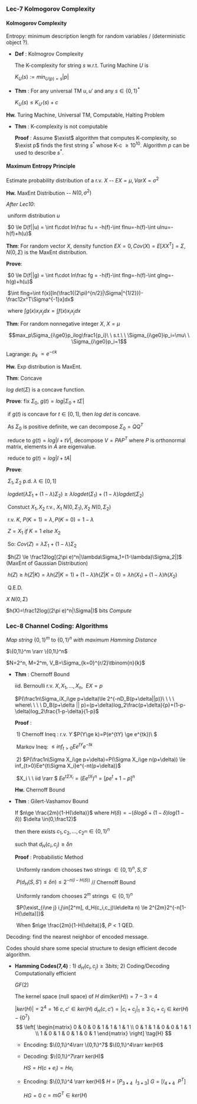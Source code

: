 ### Lec-7 Kolmogorov Complexity

#### Kolmogorov Complexity

Entropy:	minimum description length for random variables / (deterministic object ?).

* **Def** : Kolmogrov Complexity

  The K-complexity for string $s$ w.r.t. Turing Machine $U$ is

  $K_U(s):=min_{U(p)=s}|p|$

* **Thm** : For any universal TM $u,u'$ and any $s\in\{0,1\}^*$

  $K_U(s)\le K_{U'}(s)+c$

**Hw.**	Turing Machine, Universal TM, Computable, Halting Problem

* **Thm** : K-complexity is not computable

  **Proof** : Assume $\exist$ algorithm that computes K-complexity, so $\exist p$ finds the first string $s^*$ whose K-c $\ge 10^{10}$. Algorithm *p* can be used to describe $s^*$.

#### Maximum Entropy Principle

Estimate probability distribution of a r.v. $X$ -- $EX=\mu, VarX=\sigma^2$

**Hw.**  MaxEnt Distribution	-- $N(0,\sigma^2)$

*After Lec10*:

​	uniform distribution $u$

​	$0 \le D(f||u) = \int f\cdot ln\frac fu = -h(f)-\int flnu=-h(f)-\int ulnu=-h(f)+h(u)$

**Thm**: For random vector $X$, density function $EX=0,Cov(X)=E[XX^T]=\Sigma$, $N(0,\Sigma)$ is the MaxEnt distribution.

**Prove**:

​	$0 \le D(f||g) = \int f\cdot ln\frac fg = -h(f)-\int flng=-h(f)-\int glng=-h(g)+h(u)$

​	$\int flng=\int f(x)[ln(\frac1{(2\pi)^{n/2}|\Sigma|^{1/2}})-\frac12x^T\Sigma^{-1}x]dx$

​	where $\int g(x)x_ix_jdx=\int f(x)x_ix_jdx$

**Thm**: For random nonnegative integer $X$, $X=\mu$

$$max_p\Sigma_{i\ge0}p_ilog\frac1{p_i}\ \  s.t.\ \ \Sigma_{i\ge0}ip_i=\mu\ \ \Sigma_{i\ge0}p_i=1$$

Lagrange:	$p_k \ \propto e^{-ck}$

**Hw.** Exp distribution is MaxEnt.

**Thm**: Concave

$log\ det(\Sigma)$ is a concave function.

**Prove**:	fix $\Sigma_0$, $g(t) = log|\Sigma_0 + t\Sigma|$

​	if $g(t)$ is concave for $t \in [0, 1]$, then $log\ det$ is concave.

​	As $\Sigma_0$ is positive definite, we can decompose $\Sigma_0 = QQ^T$

​	reduce to $g(t) = log|I + tV|$, decompose $V = PAP^T$ where $P$ is orthonormal matrix, elements in $A$ are eigenvalue.

​	reduce to $g(t) = log|I + tA|$

**Prove**:

​	$\Sigma_1, \Sigma_2$ p.d. $\lambda \in [0, 1]$

​	$logdet(\lambda\Sigma_1+(1-\lambda)\Sigma_2) \ge \lambda logdet(\Sigma_1)+(1-\lambda)logdet(\Sigma_2)$

​	Constuct $X_1,X_2$ r.v., $X_1~N(0,\Sigma_1), X_2~N(0,\Sigma_2)$

​	r.v. $K$, $P(K=1)=\lambda, P(K=0)=1-\lambda$

​	$Z=X_1\ if\ K=1\ else\ X_2$

​	So:	$Cov(Z)=\lambda\Sigma_1+(1-\lambda)\Sigma_2$

​				$h(Z) \le \frac12log[(2\pi e)^n|\lambda\Sigma_1+(1-\lambda)\Sigma_2|]$		(MaxEnt of Gaussian Distribution)

​				$h(Z) \ge h(Z|K) = \lambda h(Z|K=1)+(1-\lambda)h(Z|K=0) = \lambda h(X_1)+(1-\lambda)h(X_2)$

​				Q.E.D.				

$X \ N(0,\Sigma)$

$h(X)=\frac12log((2\pi e)^n|\Sigma|)$ bits		$Compute$

### Lec-8 Channel Coding: Algorithms

*Map string* $\{0,1\}^m$ to $\{0,1\}^n$ *with maximum Hamming Distance*

$\{0,1\}^m \rarr \{0,1\}^n$

$N=2^n, M=2^m, V_B=\Sigma_{k=0}^{r/2}\tbinom{n}{k}$

* **Thm** :  Chernoff Bound

  iid. Bernoulli r.v. $X,X_1,...,X_n,\ \ EX=p$

  $P(\frac1n\Sigma_iX_i\ge p+\delta)\le 2^{-nD_B(p+\delta||p)}\ \ \ \  where\ \ \ \  D_B(p+\delta || p)=(p+\delta)log_2\frac{p+\delta}{p}+(1-p-\delta)log_2\frac{1-p-\delta}{1-p}$

  **Proof** :

  ​	1) Chernoff Ineq : r.v. $Y$ $P(Y\ge k)=P(e^{tY} \ge e^{tk})\	$

  ​			Markov Ineq:	$\le inf_{t>0}Ee^{tY}e^{-tk}$

  ​	2) $P(\frac1n\Sigma X_i\ge p+\delta)=P(\Sigma X_i\ge n(p+\delta))  \le inf_{t>0}Ee^{t\Sigma X_i}e^{-nt(p+\delta)}$

  ​		$X_i \ \ iid \rarr $ $Ee^{t\Sigma X_i}=({Ee^{tX}})^n=[pe^t+1-p]^n$

  **Hw.** Chernoff Bound

* **Thm** : Gilert-Vashamov Bound

  If $n\ge \frac{2m}{1-H(\delta)}$ where $H(\delta)=-(\delta log\delta+(1-\delta)log(1-\delta))$	$\delta \in(0,\frac12)$

  then there exists $c_1,c_2,...,c_{2^m} \in \{0,1\}^n$

  such that $d_H(c_i,c_j)\ge \delta n$

  **Proof** : Probabilistic Method

  ​	Uniformly random chooses two strings $\in\{0,1\}^n,S,S'$

  ​		$P(d_H(S,S')\le \delta n) \le 2^{-n(l-H(\delta))}$	// Chernoff Bound

  ​	Uniformly random chooses $2^m$ strings $\in \{0,1\}^n$

  ​		$P(\exist_{i\ne j} i,j\in[2^m], d_H(c_i,c_j)\le\delta n) \le 2^{2m}2^{-n[1-H(\delta)]}$

  ​	When $n\ge \frac{2m}{1-H(\delta)}$, $P<1$	QED.

Decoding: find the nearest neighbor of encoded message.

Codes should share some special structure to design efficient decode algorithm.

* **Hamming Codes(7,4)** : 1) $d_H(c_i,c_j)\ge3 bits$; 2) Coding/Decoding Computationally efficient

  $GF(2)$

  The kernel space (null space) of $H$ $dim(ker(H)) = 7-3=4$

  $|ker(H)|=2^4=16$	$c,c' \in ker(H)$	$d_H(c,c')=|c_i+c_j|_1\ge 3$	$c_i+c_j \in ker(H)-\{0^7\}$
  $$
  \left[
   \begin{matrix}
     0 & 0 & 0 & 1 & 1 & 1 & 1 \\
     0 & 1 & 1 & 0 & 0 & 1 & 1 \\
     1 & 0 & 1 & 0 & 1 & 0 & 1
    \end{matrix}
    \right] \tag{H}
  $$

  * Encoding: $\{0,1\}^4\rarr \{0,1\}^7$	$\{0,1\}^4\rarr ker(H)$

  * Decoding: $\{0,1\}^7\rarr ker(H)$

    $HS=H(c+e_i)=He_i$

  * Encoding: $\{0,1\}^4 \rarr ker(H)$	$H=[P_{3*4}\ \ I_{3*3}]$	$G=[I_{4*4}\ \ P^T]$

    $HG=0$	$c=mG^T \in ker(H)$

